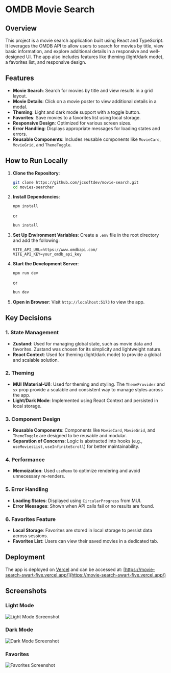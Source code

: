 # OMDB Movie Search

## Overview

This project is a movie search application built using React and TypeScript. It leverages the OMDB API to allow users to search for movies by title, view basic information, and explore additional details in a responsive and well-designed UI. The app also includes features like theming (light/dark mode), a favorites list, and responsive design.

## Features

- **Movie Search**: Search for movies by title and view results in a grid layout.
- **Movie Details**: Click on a movie poster to view additional details in a modal.
- **Theming**: Light and dark mode support with a toggle button.
- **Favorites**: Save movies to a favorites list using local storage.
- **Responsive Design**: Optimized for various screen sizes.
- **Error Handling**: Displays appropriate messages for loading states and errors.
- **Reusable Components**: Includes reusable components like `MovieCard`, `MovieGrid`, and `ThemeToggle`.

## How to Run Locally

1. **Clone the Repository**:

   ```bash
   git clone https://github.com/jcsoftdev/movie-search.git
   cd movies-searcher
   ```

2. **Install Dependencies**:

   ```bash
   npm install
   ```

   or

   ```bash
   bun install
   ```

3. **Set Up Environment Variables**:
   Create a `.env` file in the root directory and add the following:

   ```
   VITE_API_URL=https://www.omdbapi.com/
   VITE_API_KEY=your_omdb_api_key
   ```

4. **Start the Development Server**:

   ```bash
   npm run dev
   ```

   or

   ```bash
   bun dev
   ```

5. **Open in Browser**:
   Visit `http://localhost:5173` to view the app.

## Key Decisions

### 1. **State Management**

- **Zustand**: Used for managing global state, such as movie data and favorites. Zustand was chosen for its simplicity and lightweight nature.
- **React Context**: Used for theming (light/dark mode) to provide a global and scalable solution.

### 2. **Theming**

- **MUI (Material-UI)**: Used for theming and styling. The `ThemeProvider` and `sx` prop provide a scalable and consistent way to manage styles across the app.
- **Light/Dark Mode**: Implemented using React Context and persisted in local storage.

### 3. **Component Design**

- **Reusable Components**: Components like `MovieCard`, `MovieGrid`, and `ThemeToggle` are designed to be reusable and modular.
- **Separation of Concerns**: Logic is abstracted into hooks (e.g., `useMoviesList`, `useInfiniteScroll`) for better maintainability.

### 4. **Performance**

- **Memoization**: Used `useMemo` to optimize rendering and avoid unnecessary re-renders.

### 5. **Error Handling**

- **Loading States**: Displayed using `CircularProgress` from MUI.
- **Error Messages**: Shown when API calls fail or no results are found.

### 6. **Favorites Feature**

- **Local Storage**: Favorites are stored in local storage to persist data across sessions.
- **Favorites List**: Users can view their saved movies in a dedicated tab.

## Deployment

The app is deployed on [Vercel](https://vercel.com/) and can be accessed at:
[https://movie-search-swart-five.vercel.app/](https://movie-search-swart-five.vercel.app/)

## Screenshots

### Light Mode

![Light Mode Screenshot](./main-light.png)

### Dark Mode

![Dark Mode Screenshot](./main.png)

### Favorites

![Favorites Screenshot](./favorites-dark.png)
